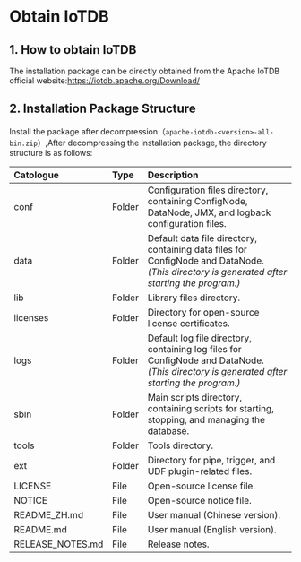 <!--

    Licensed to the Apache Software Foundation (ASF) under one
    or more contributor license agreements.  See the NOTICE file
    distributed with this work for additional information
    regarding copyright ownership.  The ASF licenses this file
    to you under the Apache License, Version 2.0 (the
    "License"); you may not use this file except in compliance
    with the License.  You may obtain a copy of the License at
    
        http://www.apache.org/licenses/LICENSE-2.0
    
    Unless required by applicable law or agreed to in writing,
    software distributed under the License is distributed on an
    "AS IS" BASIS, WITHOUT WARRANTIES OR CONDITIONS OF ANY
    KIND, either express or implied.  See the License for the
    specific language governing permissions and limitations
    under the License.

-->
# Obtain IoTDB

## 1. How to obtain IoTDB

The installation package can be directly obtained from the Apache IoTDB official website:https://iotdb.apache.org/Download/


## 2. Installation Package Structure


Install the package after decompression（`apache-iotdb-<version>-all-bin.zip`）,After decompressing the installation package, the directory structure is as follows:

| **Catologue**    | **Type** | **Description**                                              |
| :--------------- | :------- | :----------------------------------------------------------- |
| conf             | Folder   | Configuration files directory, containing ConfigNode, DataNode, JMX, and logback configuration files. |
| data             | Folder   | Default data file directory, containing data files for ConfigNode and DataNode. *(This directory is generated after starting the program.)* |
| lib              | Folder   | Library files directory.                                     |
| licenses         | Folder   | Directory for open-source license certificates.              |
| logs             | Folder   | Default log file directory, containing log files for ConfigNode and DataNode. *(This directory is generated after starting the program.)* |
| sbin             | Folder   | Main scripts directory, containing scripts for starting, stopping, and managing the database. |
| tools            | Folder   | Tools directory.                                             |
| ext              | Folder   | Directory for pipe, trigger, and UDF plugin-related files.   |
| LICENSE          | File     | Open-source license file.                                    |
| NOTICE           | File     | Open-source notice file.                                     |
| README_ZH.md     | File     | User manual (Chinese version).                               |
| README.md        | File     | User manual (English version).                               |
| RELEASE_NOTES.md | File     | Release notes.                                               |